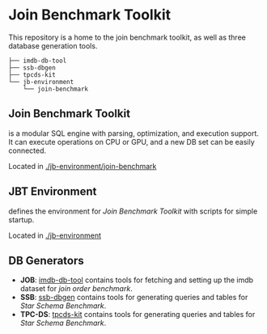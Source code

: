 # Join Benchmark Toolkit

This repository is a home to the join benchmark toolkit, as well as three database generation tools.

```
├── imdb-db-tool
├── ssb-dbgen
├── tpcds-kit
└── jb-environment
    └── join-benchmark
```

## Join Benchmark Toolkit
is a modular SQL engine with parsing, optimization, and execution support. It can execute operations on CPU or GPU, and a new DB set can be easily connected.

Located in [./jb-environment/join-benchmark](./jb-environment/join-benchmark)

## JBT Environment
defines the environment for _Join Benchmark Toolkit_ with scripts for simple startup.

Located in [./jb-environment](./jbt-environment)

## DB Generators
- **JOB**: [imdb-db-tool](./imdb-db-tool) contains tools for fetching and setting up the imdb dataset for _join order benchmark_.
- **SSB**: [ssb-dbgen](./ssb-dbgen) contains tools for generating queries and tables for _Star Schema Benchmark_.
- **TPC-DS**: [tpcds-kit](./tpcds-kit) contains tools for generating queries and tables for _Star Schema Benchmark_.
